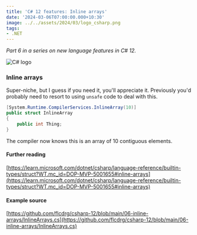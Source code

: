 ```yaml
---
title: 'C# 12 features: Inline arrays'
date: '2024-03-06T07:00:00.000+10:30'
image: ../../assets/2024/03/logo_csharp.png
tags:
- .NET
---
```


_Part 6 in a series on new language features in C# 12._

![C# logo](/assets/2024/03/logo_csharp.png)

### Inline arrays

Super-niche, but I guess if you need it, you'll appreciate it. Previously you'd probably need to resort to using `unsafe` code to deal with this.

```csharp
[System.Runtime.CompilerServices.InlineArray(10)]
public struct InlineArray
{
    public int Thing;
}
```

The compiler now knows this is an array of 10 contiguous elements.

#### Further reading

[https://learn.microsoft.com/dotnet/csharp/language-reference/builtin-types/struct?WT.mc_id=DOP-MVP-5001655#inline-arrays](https://learn.microsoft.com/dotnet/csharp/language-reference/builtin-types/struct?WT.mc_id=DOP-MVP-5001655#inline-arrays)

#### Example source

[https://github.com/flcdrg/csharp-12/blob/main/06-inline-arrays/InlineArrays.cs](https://github.com/flcdrg/csharp-12/blob/main/06-inline-arrays/InlineArrays.cs)
